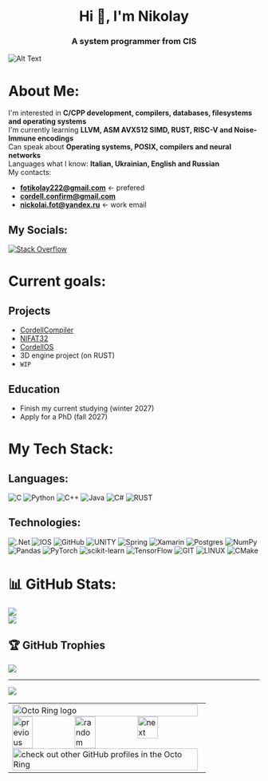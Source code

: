 <h1 align="center">Hi 👋, I'm Nikolay</h1>
<h3 align="center">A system programmer from CIS</h3>


![Alt Text](https://raw.githubusercontent.com/alansmathew/alansmathew/master/lang.gif)

# About Me:
I'm interested in **C/CPP development, compilers, databases, filesystems and operating systems** 
</br> I'm currently learning **LLVM, ASM AVX512 SIMD, RUST, RISC-V and Noise-Immune encodings**
</br> Can speak about **Operating systems, POSIX, compilers and neural networks**
</br> Languages what I know: **Italian, Ukrainian, English and Russian**
</br> 
My contacts: </br>
- **fotikolay222@gmail.com** <- prefered
- **cordell.confirm@gmail.com**
- **nickolai.fot@yandex.ru** <- work email

## My Socials:
[![Stack Overflow](https://img.shields.io/badge/-Stackoverflow-FE7A16?logo=stack-overflow&logoColor=white)](https://stackoverflow.com/users/15895967) 

# Current goals:
## Projects
- [CordellCompiler](https://github.com/j1sk1ss/CordellCompiler.PETPRJ)
- [NIFAT32](https://github.com/j1sk1ss/NIFAT32)
- [CordellOS](https://github.com/j1sk1ss/CordellOS.PETPRJ)
- 3D engine project (on RUST)
- `WIP`
## Education
- Finish my current studying (winter 2027)
- Apply for a PhD (fall 2027)

# My Tech Stack:
## Languages: 
![C](https://img.shields.io/badge/c-%2300599C.svg?style=for-the-badge&logo=c&logoColor=white) ![Python](https://img.shields.io/badge/python-%2300599C.svg?style=for-the-badge&logo=python&logoColor=white) ![C++](https://img.shields.io/badge/c++-%2300599C.svg?style=for-the-badge&logo=c%2B%2B&logoColor=white) ![Java](https://img.shields.io/badge/java-%2300599C.svg?style=for-the-badge&logo=java&logoColor=white) ![C#](https://img.shields.io/badge/c%23-%2300599C.svg?style=for-the-badge&logo=c-sharp&logoColor=white) ![RUST](https://img.shields.io/badge/rust-%2300599C.svg?style=for-the-badge&logo=rust&logoColor=white)

## Technologies:
![.Net](https://img.shields.io/badge/.NET-5C2D91?style=for-the-badge&logo=.net&logoColor=white) ![IOS](https://img.shields.io/badge/IOS-%2320232a.svg?style=for-the-badge&logo=apple&logoColor=white) ![GitHub](https://img.shields.io/badge/GitHub-%23121011.svg?style=for-the-badge&logo=github&logoColor=white) ![UNITY](https://img.shields.io/badge/Unity-%2320232a.svg?style=for-the-badge&logo=unity&logoColor=white) ![Spring](https://img.shields.io/badge/spring-%236DB33F.svg?style=for-the-badge&logo=spring&logoColor=white) ![Xamarin](https://img.shields.io/badge/Xamarin-3199DC?style=for-the-badge&logo=xamarin&logoColor=white) ![Postgres](https://img.shields.io/badge/postgres-%23316192.svg?style=for-the-badge&logo=postgresql&logoColor=white) ![NumPy](https://img.shields.io/badge/numpy-%23013243.svg?style=for-the-badge&logo=numpy&logoColor=white) ![Pandas](https://img.shields.io/badge/pandas-%23150458.svg?style=for-the-badge&logo=pandas&logoColor=white) ![PyTorch](https://img.shields.io/badge/PyTorch-%23EE4C2C.svg?style=for-the-badge&logo=PyTorch&logoColor=white) ![scikit-learn](https://img.shields.io/badge/scikit--learn-%23F7931E.svg?style=for-the-badge&logo=scikit-learn&logoColor=white) ![TensorFlow](https://img.shields.io/badge/TensorFlow-%23FF6F00.svg?style=for-the-badge&logo=TensorFlow&logoColor=white) ![GIT](https://img.shields.io/badge/Git-fc6d26?style=for-the-badge&logo=git&logoColor=white) ![LINUX](https://img.shields.io/badge/Linux-FCC624?style=for-the-badge&logo=linux&logoColor=black) ![CMake](https://img.shields.io/badge/CMake-%23008FBA.svg?style=for-the-badge&logo=cmake&logoColor=white)

# 📊 GitHub Stats:
![](https://github-readme-streak-stats.herokuapp.com/?user=j1sk1ss&theme=dark&hide_border=false)<br/>
![](https://github-readme-stats.vercel.app/api/top-langs/?username=j1sk1ss&theme=dark&hide_border=false&include_all_commits=true&count_private=true&layout=compact)

## 🏆 GitHub Trophies
![](https://github-profile-trophy.vercel.app/?username=j1sk1ss&theme=radical&no-frame=false&no-bg=true&margin-w=4)

---
[![](https://visitcount.itsvg.in/api?id=j1sk1ss&icon=2&color=5)](https://visitcount.itsvg.in)

<table><tbody><tr><td><a href="https://octo-ring.com/"><img src="https://octo-ring.com/static/img/widget/top.png" width="99%" alt="Octo Ring logo" align="top"></a><br><a href="https://octo-ring.com/p/j1sk1ss/prev"><img src="https://octo-ring.com/static/img/widget/prev.png" width="33%" alt="previous" align="top" title="previous profile"></a><a href="https://octo-ring.com/p/j1sk1ss/random"><img src="https://octo-ring.com/static/img/widget/random.png" width="33%" alt="random" align="top" title="random profile"></a><a href="https://octo-ring.com/p/j1sk1ss/next"><img src="https://octo-ring.com/static/img/widget/next.png" width="33%" alt="next" align="top" title="next profile"></a><br><a href="https://octo-ring.com/"><img src="https://octo-ring.com/static/img/widget/bottom.png" width="99%" alt="check out other GitHub profiles in the Octo Ring" align="top"></a></td></tr></tbody></table>
